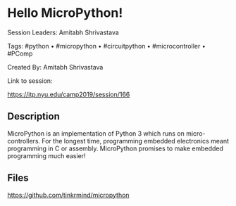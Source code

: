 
# Hello MicroPython!

Session Leaders: Amitabh Shrivastava

Tags: #python • #micropython • #circuitpython • #microcontroller • #PComp

Created By: Amitabh Shrivastava

Link to session:

https://itp.nyu.edu/camp2019/session/166

## Description
MicroPython is an implementation of Python 3 which runs on micro-controllers. For the longest time, programming embedded electronics meant programming in C or assembly. MicroPython promises to make embedded programming much easier!

## Files
https://github.com/tinkrmind/micropython

